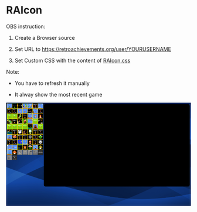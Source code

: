 # RAIcon

OBS instruction:

1. Create a Browser source

2. Set URL to https://retroachievements.org/user/YOURUSERNAME

3. Set Custom CSS with the content of [RAIcon.css](https://raw.githubusercontent.com/Moliman/RAIcon/master/RAIcon.css)

Note:

* You have to refresh it manually

* It alway show the most recent game


![GitHub Logo](https://github.com/Moliman/RAIcon/blob/master/Demo.png)
